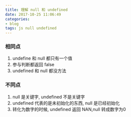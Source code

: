 ```yaml
---
title: 理解 null 和 undefined
date: 2017-10-25 11:06:49
categories:
- blog
tags: js null undefined
---
```


### 相同点
1. undefine 和 null 都只有一个值
2. 参与判断都返回 false
3. undefined 和 null 都没方法
### 不同点
1. null 是关键字, undefined 不是关键字
2. undefined 代表的是未初始化的东西, null 是已经初始化
3. 转化为数字的时候, undefined 返回 NAN,null 转成数字为0
